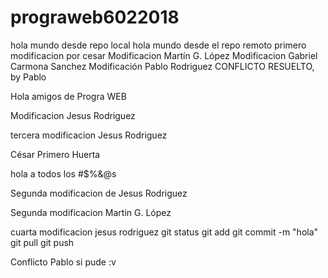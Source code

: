 ﻿# prograweb6022018
hola mundo desde repo local
 hola mundo desde el repo remoto
primero modificacion por cesar
Modificacion Martín G. López
Modificacion Gabriel Carmona Sanchez
Modificación Pablo Rodriguez
CONFLICTO RESUELTO, by Pablo


Hola amigos de Progra WEB

Modificacion Jesus Rodriguez

tercera modificacion Jesus Rodriguez

César Primero Huerta

hola a todos los #$%&@s

Segunda modificacion de Jesus Rodriguez

Segunda modificacion Martin G. López

cuarta modificacion jesus rodriguez
git status
git add
git commit -m "hola"
git pull
git push

Conflicto Pablo
si pude :v